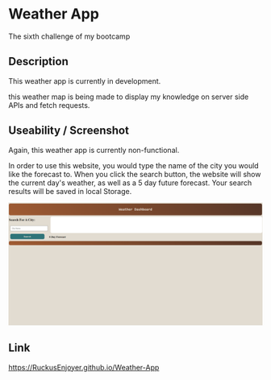 # Weather App
The sixth challenge of my bootcamp

## Description
This weather app is currently in development. 

this weather map is being made to display my knowledge on server side APIs and fetch requests. 

## Useability / Screenshot
Again, this weather app is currently non-functional.

In order to use this website, you would type the name of the city you would like the forecast to. When you click the search button, the website will show the current day's weather, as well as a 5 day future forecast. Your search results will be saved in local Storage. 

![picture of the deployed website](assets/images/Capture.PNG)

## Link
https://RuckusEnjoyer.github.io/Weather-App
